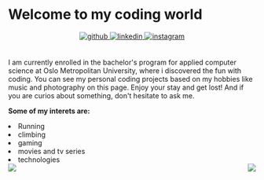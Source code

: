 <!--
**jpwiig/jpwiig** is a ✨ _special_ ✨ repository because its `README.md` (this file) appears on your GitHub profile.

Here are some ideas to get you started:

- 🔭 I’m currently working on ...
- 🌱 I’m currently learning ...
- 👯 I’m looking to collaborate on ...
- 🤔 I’m looking for help with ...
- 💬 Ask me about ...
- 📫 How to reach me: ...
- 😄 Pronouns: ...
- ⚡ Fun fact: ...
-->

# Welcome to my  coding world  
  

<div align="center">
<a href="https://github.com/https://github.com/jpwiig" target="_blank">
<img src=https://img.shields.io/badge/github-%2324292e.svg?&style=for-the-badge&logo=github&logoColor=white alt=github style="margin-bottom: 5px;" />
</a>
<a href="https://linkedin.com/in/www.linkedin.com/in/jonpetterwiig" target="_blank">
<img src=https://img.shields.io/badge/linkedin-%231E77B5.svg?&style=for-the-badge&logo=linkedin&logoColor=white alt=linkedin style="margin-bottom: 5px;" />
</a>
<a href="https://instagram.com/https://www.instagram.com/jpwiig/" target="_blank">
<img src=https://img.shields.io/badge/instagram-%23000000.svg?&style=for-the-badge&logo=instagram&logoColor=white alt=instagram style="margin-bottom: 5px;" />
</a>  
</div>  
  

<br/>  

I am currently enrolled in the bachelor's program for applied computer science at Oslo Metropolitan University, where i discovered the fun with coding. You can see my personal coding projects based on my hobbies like music and photography on this page.  Enjoy your stay and get lost! And if you are curios about something, don't hesitate to ask me.  
  

**Some of my interets are:**  
  
<list>
  <li> Running </li>
  <li> climbing </li>
  <li> gaming </ul>
  <li> movies and tv series </li>
  <li> technologies  </li>
  </list>

<div align="right">
<img src ="https://github-readme-stats.vercel.app/api?username=jpwiig&theme=highcontrast&show_icons=true&count_private=true" align="left" />
<img src="https://github-readme-stats.vercel.app/api/top-langs/?username=jpwiig&theme=highcontrast&layout=compact" align="right" /></div>
<br />
